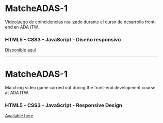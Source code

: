 # MatcheADAS-1

Videojuego de coincidencias realizado durante el curso de desarrollo front-end en ADA ITW.

### HTML5 - CSS3 - JavaScript - Diseño responsivo 

[Disponible aquí](https://flor2801.github.io/MatcheADAS-1/) 

---

# MatcheADAS-1

Matching video game carried out during the front-end development course at ADA ITW.

### HTML5 - CSS3 - JavaScript - Responsive Design

[Available here](https://flor2801.github.io/MatcheADAS-1/)